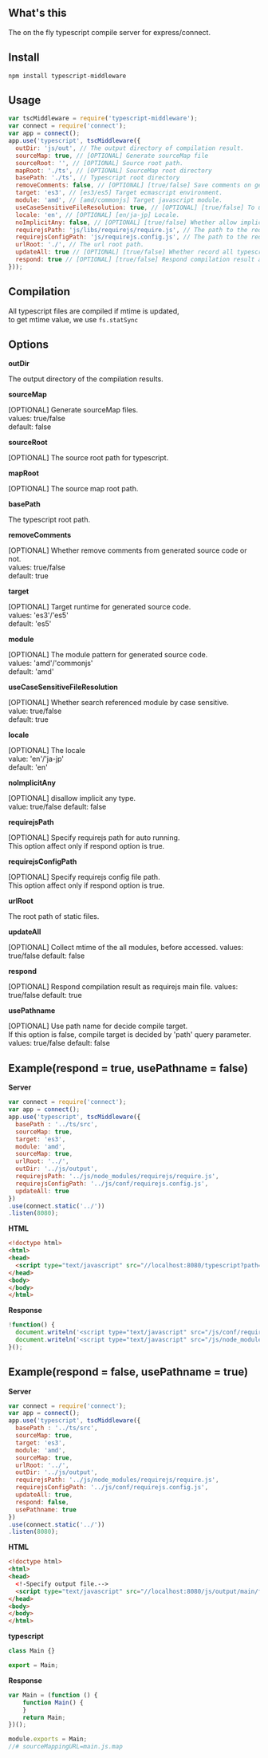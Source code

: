 ## What's this

The on the fly typescript compile server for express/connect.

## Install

`npm install typescript-middleware`

## Usage

```javascript
var tscMiddleware = require('typescript-middleware');
var connect = require('connect');
var app = connect();
app.use('typescript', tscMiddleware({
  outDir: 'js/out', // The output directory of compilation result.
  sourceMap: true, // [OPTIONAL] Generate sourceMap file
  sourceRoot: '', // [OPTIONAL] Source root path.
  mapRoot: './ts', // [OPTIONAL] SourceMap root directory
  basePath: './ts', // Typescript root directory
  removeComments: false, // [OPTIONAL] [true/false] Save comments on generated source.
  target: 'es3', // [es3/es5] Target ecmascript environment.
  module: 'amd', // [amd/commonjs] Target javascript module.
  useCaseSensitiveFileResolution: true, // [OPTIONAL] [true/false] To use case sensitive module search.
  locale: 'en', // [OPTIONAL] [en/ja-jp] Locale.
  noImplicitAny: false, // [OPTIONAL] [true/false] Whether allow implicit any or not.
  requirejsPath: 'js/libs/requirejs/require.js', // The path to the requirejs
  requirejsConfigPath: 'js/requirejs.config.js', // The path to the requirejs config file.
  urlRoot: './', // The url root path.
  updateAll: true // [OPTIONAL] [true/false] Whether record all typescript file mtime before server running or not.
  respond: true // [OPTIONAL] [true/false] Respond compilation result as requirejs main.
}));
```

## Compilation

All typescript files are compiled if mtime is updated,  
to get mtime value, we use `fs.statSync`

## Options

**outDir**  

The output directory of the compilation results.


**sourceMap**  

[OPTIONAL] Generate sourceMap files.  
values: true/false  
default: false


**sourceRoot**  

[OPTIONAL] The source root path for typescript.


**mapRoot**  

[OPTIONAL] The source map root path.


**basePath**  

The typescript root path.


**removeComments**  

[OPTIONAL] Whether remove comments from generated source code or not.  
values: true/false  
default: true


**target**  

[OPTIONAL] Target runtime for generated source code.  
values: 'es3'/'es5'  
default: 'es5'


**module**  

[OPTIONAL] The module pattern for generated source code.  
values: 'amd'/'commonjs'  
default: 'amd'


**useCaseSensitiveFileResolution**  

[OPTIONAL] Whether search referenced module by case sensitive.  
value: true/false  
default: true


**locale**  

[OPTIONAL] The locale  
value: 'en'/'ja-jp'  
default: 'en'


**noImplicitAny**  

[OPTIONAL] disallow implicit any type.  
value: true/false
default: false


**requirejsPath**  

[OPTIONAL] Specify requirejs path for auto running.  
This option affect only if respond option is true.  


**requirejsConfigPath**  

[OPTIONAL] Specify requirejs config file path.  
This option affect only if respond option is true.  


**urlRoot**  

The root path of static files.


**updateAll**  

[OPTIONAL] Collect mtime of the all modules, before accessed.
values: true/false
default: false


**respond**  

[OPTIONAL] Respond compilation result as requirejs main file.
values: true/false
default: true


**usePathname**  

[OPTIONAL] Use path name for decide compile target.  
If this option is false, compile target is decided by 'path' query parameter.
values: true/false
default: false


## Example(respond = true, usePathname = false)

**Server**

```javascript
var connect = require('connect');
var app = connect();
app.use('typescript', tscMiddleware({
  basePath : '../ts/src',
  sourceMap: true,
  target: 'es3',
  module: 'amd',
  sourceMap: true,
  urlRoot: '../',
  outDir: '../js/output',
  requirejsPath: '../js/node_modules/requirejs/require.js',
  requirejsConfigPath: '../js/conf/requirejs.config.js',
  updateAll: true
})
.use(connect.static('../'))
.listen(8080);
```

**HTML**

```html
<!doctype html>
<html>
<head>
  <script type="text/javascript" src="//localhost:8080/typescript?path=main/foo/bar/main.ts"></script>
</head>
<body>
</body>
</html>
```


**Response**

```javascript
!function() {
  document.writeln('<script type="text/javascript" src="/js/conf/requirejs.config.js"><' + '/script>');
  document.writeln('<script type="text/javascript" src="/js/node_modules/requirejs/require.js" data-main="/js/output/foo/bar/main.js"><' + '/script>');
}();
```


## Example(respond = false, usePathname = true)

**Server**

```javascript
var connect = require('connect');
var app = connect();
app.use('typescript', tscMiddleware({
  basePath : '../ts/src',
  sourceMap: true,
  target: 'es3',
  module: 'amd',
  sourceMap: true,
  urlRoot: '../',
  outDir: '../js/output',
  requirejsPath: '../js/node_modules/requirejs/require.js',
  requirejsConfigPath: '../js/conf/requirejs.config.js',
  updateAll: true,
  respond: false,
  usePathname: true
})
.use(connect.static('../'))
.listen(8080);
```

**HTML**

```html
<!doctype html>
<html>
<head>
  <!-Specify output file.-->
  <script type="text/javascript" src="//localhost:8080/js/output/main/foo/bar/main.js"></script>
</head>
<body>
</body>
</html>
```

**typescript**

```typescript
class Main {}

export = Main;
```

**Response**

```javascript
var Main = (function () {
    function Main() {
    }
    return Main;
})();

module.exports = Main;
//# sourceMappingURL=main.js.map
```
